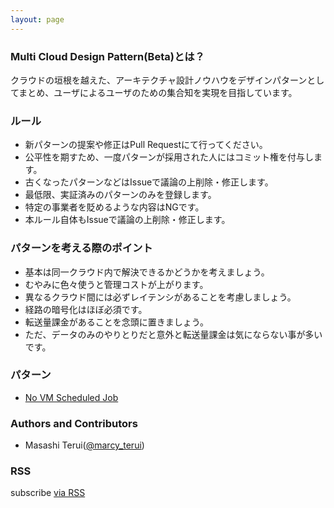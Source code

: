 ```yaml
---
layout: page
---
```


### Multi Cloud Design Pattern(Beta)とは？
クラウドの垣根を越えた、アーキテクチャ設計ノウハウをデザインパターンとしてまとめ、ユーザによるユーザのための集合知を実現を目指しています。

### ルール
- 新パターンの提案や修正はPull Requestにて行ってください。
- 公平性を期すため、一度パターンが採用された人にはコミット権を付与します。
- 古くなったパターンなどはIssueで議論の上削除・修正します。
- 最低限、実証済みのパターンのみを登録します。
- 特定の事業者を貶めるような内容はNGです。
- 本ルール自体もIssueで議論の上削除・修正します。


### パターンを考える際のポイント
- 基本は同一クラウド内で解決できるかどうかを考えましょう。
- むやみに色々使うと管理コストが上がります。
- 異なるクラウド間には必ずレイテンシがあることを考慮しましょう。
- 経路の暗号化はほぼ必須です。
- 転送量課金があることを念頭に置きましょう。
- ただ、データのみのやりとりだと意外と転送量課金は気にならない事が多いです。

### パターン
- [No VM Scheduled Job](/batch/no-vm-scheduled-job/)

### Authors and Contributors
- Masashi Terui([@marcy_terui](https://github.com/marcy-terui))

### RSS
<p class="rss-subscribe">subscribe <a href="{{ "/feed.xml" | prepend: site.baseurl }}">via RSS</a></p>
